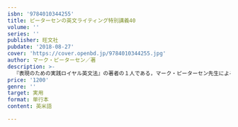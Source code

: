 ```yaml
---
isbn: '9784010344255'
title: ピーターセンの英文ライティング特別講義40
volume: ''
series: ''
publisher: 旺文社
pubdate: '2018-08-27'
cover: 'https://cover.openbd.jp/9784010344255.jpg'
author: マーク・ピーターセン／著
description: >-
  『表現のための実践ロイヤル英文法』の著者の１人である，マーク・ピーターセン先生による特別編。日本人の書く英文によくあるミスや誤解について，その原因と解決策を明快に講義しますので，「自分の英文が正しいかどうか，『自分で添削する力』を付けたい人」にピッタリです。「なるほど」とうなずきながら時々ハッとする，気軽に読めてスキルを高めることができる１冊です。
price: '1200'
genre: ''
target: 実用
format: 単行本
content: 英米語

---
```

